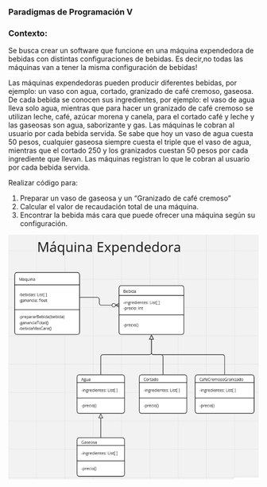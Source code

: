 ### Paradigmas de Programación V

### Contexto:

Se busca crear un software que funcione en una máquina expendedora
de bebidas con distintas configuraciones de bebidas. Es decir,no todas las
máquinas van a tener la misma configuración de bebidas!

Las máquinas expendedoras pueden producir diferentes bebidas, por
ejemplo: un vaso con agua, cortado, granizado de café cremoso, gaseosa.
De cada bebida se conocen sus ingredientes, por ejemplo: el vaso de
agua lleva solo agua, mientras que para hacer un granizado de café
cremoso se utilizan leche, café, azúcar morena y canela, para el cortado
café y leche y las gaseosas son agua, saborizante y gas.
Las máquinas le cobran al usuario por cada bebida servida. Se sabe que
hoy un vaso de agua cuesta 50 pesos, cualquier gaseosa siempre cuesta
el triple que el vaso de agua, mientras que el cortado 250 y los granizados
cuestan 50 pesos por cada ingrediente que llevan. Las máquinas registran
lo que le cobran al usuario por cada bebida servida.

Realizar código para:
1. Preparar un vaso de gaseosa y un “Granizado de café cremoso”
2. Calcular el valor de recaudación total de una máquina.
3. Encontrar la bebida más cara que puede ofrecer una máquina
según su configuración.

![img.png](img.png)